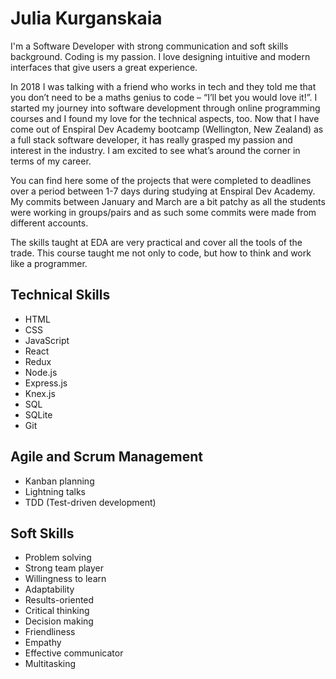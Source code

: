 # Julia Kurganskaia

I'm a Software Developer with strong communication and soft skills background. Coding is my passion. I love designing intuitive and modern interfaces that give users a great experience.

In 2018 I was talking with a friend who works in tech and they told me that you don’t need to be a maths genius to code – “I’ll bet you would love it!”. I started my journey into software development through online programming courses and I found my love for the technical aspects, too. Now that I have come out of Enspiral Dev Academy bootcamp (Wellington, New Zealand) as a full stack software developer, it has really grasped my passion and interest in the industry. I am excited to see what’s around the corner in terms of my career.

You can find here some of the projects that were completed to deadlines over a period between 1-7 days during studying at Enspiral Dev Academy. My commits between January and March are a bit patchy as all the students were working in groups/pairs and as such some commits were made from different accounts.

The skills taught at EDA are very practical and cover all the tools of the trade. This course taught me not only to code, but how to think and work like a programmer.

## Technical Skills

* HTML
* CSS
* JavaScript
* React
* Redux
* Node.js
* Express.js
* Knex.js
* SQL
* SQLite
* Git

## Agile and Scrum Management

* Kanban planning
* Lightning talks
* TDD (Test-driven development)

## Soft Skills

* Problem solving
* Strong team player
* Willingness to learn
* Adaptability
* Results-oriented
* Critical thinking
* Decision making
* Friendliness
* Empathy
* Effective communicator
* Multitasking
